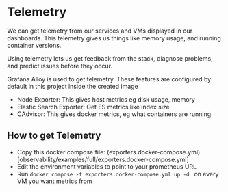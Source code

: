 # Telemetry

We can get telemetry from our services and VMs displayed in our dashboards. This telemetry gives us things like memory usage, and running container versions.

Using telemetry lets us get feedback from the stack, diagnose problems, and predict issues before they occur.

Grafana Alloy is used to get telemetry. These features are configured by default in this project inside the created image

- Node Exporter: This gives host metrics eg disk usage, memory
- Elastic Search Exporter: Get ES metrics like index size
- CAdvisor: This gives docker metrics, eg what containers are running


## How to get Telemetry

- Copy this docker compose file: (exporters.docker-compose.yml)[observability/examples/full/exporters.docker-compose.yml]
- Edit the environment variables to point to your prometheus URL
- Run `docker compose -f exporters.docker-compose.yml up -d ` on every VM you want metrics from
